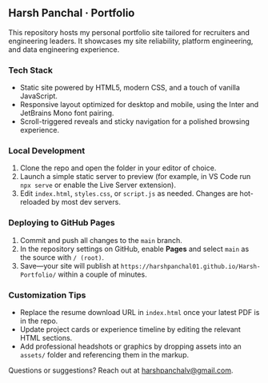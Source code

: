 ## Harsh Panchal · Portfolio

This repository hosts my personal portfolio site tailored for recruiters and engineering leaders. It showcases my site reliability, platform engineering, and data engineering experience.

### Tech Stack
- Static site powered by HTML5, modern CSS, and a touch of vanilla JavaScript.
- Responsive layout optimized for desktop and mobile, using the Inter and JetBrains Mono font pairing.
- Scroll-triggered reveals and sticky navigation for a polished browsing experience.

### Local Development
1. Clone the repo and open the folder in your editor of choice.
2. Launch a simple static server to preview (for example, in VS Code run `npx serve` or enable the Live Server extension).
3. Edit `index.html`, `styles.css`, or `script.js` as needed. Changes are hot-reloaded by most dev servers.

### Deploying to GitHub Pages
1. Commit and push all changes to the `main` branch.
2. In the repository settings on GitHub, enable **Pages** and select `main` as the source with `/ (root)`.
3. Save—your site will publish at `https://harshpanchal01.github.io/Harsh-Portfolio/` within a couple of minutes.

### Customization Tips
- Replace the resume download URL in `index.html` once your latest PDF is in the repo.
- Update project cards or experience timeline by editing the relevant HTML sections.
- Add professional headshots or graphics by dropping assets into an `assets/` folder and referencing them in the markup.

Questions or suggestions? Reach out at [harshpanchalv@gmail.com](mailto:harshpanchalv@gmail.com).
